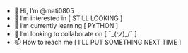 - 👋 Hi, I’m @mati0805
- 👀 I’m interested in [ STILL LOOKING ]
- 🌱 I’m currently learning [ PYTHON ]
- 💞️ I’m looking to collaborate on [ ¯\_(ツ)_/¯ ]
- 📫 How to reach me [ I'LL PUT SOMETHING NEXT TIME ]

<!---
mati0805/mati0805 is a ✨ special ✨ repository because its `README.md` (this file) appears on your GitHub profile.
You can click the Preview link to take a look at your changes.
--->
